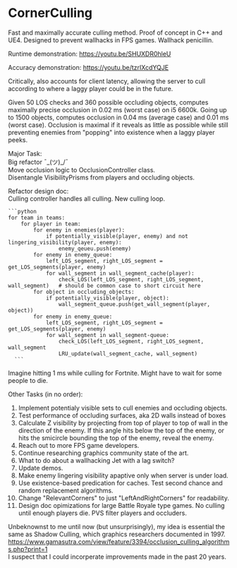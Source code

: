 # CornerCulling
Fast and maximally accurate culling method. Proof of concept in C++ and UE4.
Designed to prevent wallhacks in FPS games. Wallhack penicillin.

Runtime demonstration:
https://youtu.be/SHUXDR0hleU

Accuracy demonstration:
https://youtu.be/tzrIXcdYQJE

Critically, also accounts for client latency, allowing the server to cull according to where a laggy player could be in the future.

Given 50 LOS checks and 360 possible occluding objects,
computes maximally precise occlusion in 0.02 ms (worst case) on i5 6600k.
Going up to 1500 objects, computes occlusion in 0.04 ms (average case) and 0.01 ms (worst case).
Occlusion is maximal if it reveals as little as possible while still preventing
enemies from "popping" into existence when a laggy player peeks.

Major Task:  
Big refactor ¯\_(ツ)_/¯  
Move occlusion logic to OcclusionController class.  
Disentangle VisibilityPrisms from players and occluding objects.  

Refactor design doc:  
    Culling controller handles all culling. New culling loop.  
    
    ```python
    for team in teams:  
        for player in team:  
            for enemy in enemies(player):  
                if potentially_visible(player, enemy) and not lingering_visibility(player, enemy):  
                    enemy_qeueu.push(enemy) 
            for enemy in enemy_queue:  
                left_LOS_segment, right_LOS_segment = get_LOS_segments(player, enemy)
                for wall_segment in wall_segment_cache(player):  
                    check_LOS(left_LOS_segment, right_LOS_segment, wall_segment)   # should be common case to short circuit here  
            for object in occluding_objects:  
                if potentially_visible(player, object):  
                    wall_segment_queue.push(get_wall_segment(player, object)) 
            for enemy in enemy_queue:  
                left_LOS_segment, right_LOS_segment = get_LOS_segments(player, enemy)
                for wall_segment in wall_segment-queue:  
                    check_LOS(left_LOS_segment, right_LOS_segment, wall_segment  
                    LRU_update(wall_segment_cache, wall_segment)  
      ```
                    
Imagine hitting 1 ms while culling for Fortnite. Might have to wait for some people to die.
               
Other Tasks (in no order):
1)  Implement potentialy visible sets to cull enemies and occluding objects.
2)  Test performance of occluding surfaces, aka 2D walls instead of boxes
3)  Calculate Z visibility by projecting from top of player to top of wall in the direction
    of the enemy. If this angle hits below the top of the enemy, or hits the smicircle bounding the top
    of the enemy, reveal the enemy.
4)  Reach out to more FPS game developers.
5)  Continue researching graphics community state of the art.
6)  What to do about a wallhacking Jet with a lag switch?
7)  Update demos.
8)  Make enemy lingering visibility apaptive only when server is under load.
9)  Use existence-based predication for caches. Test second chance and random replacement algorithms.
10) Change "RelevantCorners" to just "LeftAndRightCorners" for readability.
11) Design doc opimizations for large Battle Royale type games.
    No culling until enough players die. PVS filter players and occluders.


Unbeknownst to me until now (but unsurprisingly), my idea is essential the same as
Shadow Culling, which graphics researchers documented in 1997. <br />
https://www.gamasutra.com/view/feature/3394/occlusion_culling_algorithms.php?print=1 <br />
I suspect that I could incorperate improvements made in the past 20 years.

